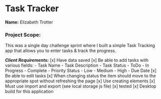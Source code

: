 # Task Tracker

**Name:** Elizabeth Trotter

### Project Scope: 

This was a single day challenge sprint where I built a simple Task Tracking app that allows you to enter tasks & track the progress.

***Client Requirements:***
[x] Have data saved
[x] Be able to add tasks with various fields:
    - Task Name
    - Task Description
    - Task Status
        - ToDo
        - In Progress
        - Complete
    - Priority Status
        - Low
        - Medium
        - High
    - Due Date
[x] Be able to edit tasks
[x] When changing status the item should move to the appropriate spot without refreshing the page
[x] Use creating elements
[x] Must use import and export (see local storage js file)
[x] tested
[x] Desktop build for this application